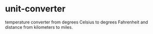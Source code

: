 # unit-converter
temperature converter from degrees Celsius to degrees Fahrenheit and distance from kilometers to miles.
